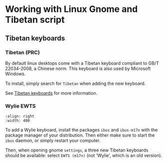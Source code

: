 # Working with Linux Gnome and Tibetan script

## Tibetan keyboards

### Tibetan (PRC) 

By default linux desktops come with a Tibetan keyboard compliant to GB/T 22034-2008, a Chinese norm. This keyboard is also used by Microsoft Windows. 

To install, simply search for `Tibetan` when adding the new keyboard.

See [Tibetan keyboards](tibetan_keyboards.md) for more information.

### Wylie EWTS

```{image} Images/gnome_keyboard.jpg
:align: right
:width: 480
```

To add a Wylie keyboard, install the packages `ibus` and `ibus-m17n` with the package manager of your distribution. Then either make sure to start the `ibus` daemon, or simply restart your computer.

Then, when opening gnome `settings`, a three new Tibetan keyboards should be available: select `EWTS (m17n)` (not 'Wylie', which is an old version).

